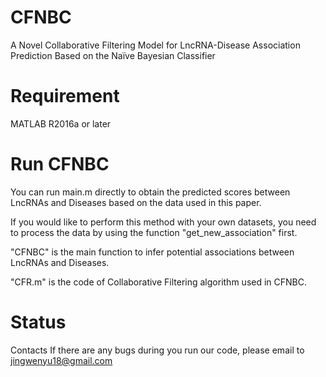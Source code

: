 # CFNBC
A Novel Collaborative Filtering Model for LncRNA-Disease Association Prediction Based on the Naïve Bayesian Classifier
# Requirement
MATLAB R2016a or later

# Run CFNBC
You can run main.m directly to obtain the predicted scores between LncRNAs and Diseases based on the data used in this paper. 

If you would like to perform this method with your own datasets, you need to process the data by using the function "get_new_association" first.

"CFNBC" is the main function to infer potential associations between LncRNAs and Diseases. 

"CFR.m" is the code of Collaborative Filtering algorithm used in CFNBC.



# Status

Contacts
If there are any bugs during you run our code, please email to jingwenyu18@gmail.com
